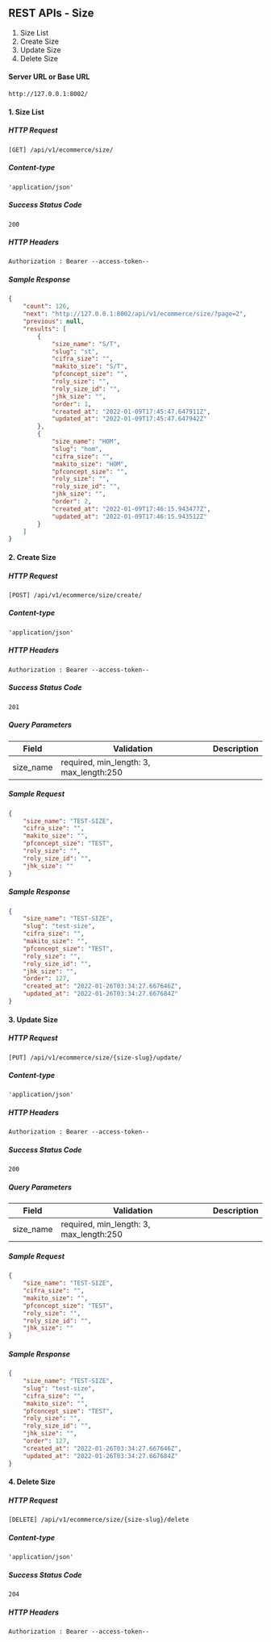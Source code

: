 
## REST APIs - Size

1. Size List
2. Create Size
3. Update Size
4. Delete Size

#### Server URL or Base URL
`http://127.0.0.1:8002/`


####  1. Size List
##### HTTP Request
`[GET] /api/v1/ecommerce/size/`

##### Content-type
`'application/json'`

##### Success Status Code
`200`

##### HTTP Headers
`Authorization : Bearer --access-token--`

##### Sample Response
```json
{
	"count": 126,
	"next": "http://127.0.0.1:8002/api/v1/ecommerce/size/?page=2",
	"previous": null,
	"results": [
		{
			"size_name": "S/T",
			"slug": "st",
			"cifra_size": "",
			"makito_size": "S/T",
			"pfconcept_size": "",
			"roly_size": "",
			"roly_size_id": "",
			"jhk_size": "",
			"order": 1,
			"created_at": "2022-01-09T17:45:47.647911Z",
			"updated_at": "2022-01-09T17:45:47.647942Z"
		},
		{
			"size_name": "HOM",
			"slug": "hom",
			"cifra_size": "",
			"makito_size": "HOM",
			"pfconcept_size": "",
			"roly_size": "",
			"roly_size_id": "",
			"jhk_size": "",
			"order": 2,
			"created_at": "2022-01-09T17:46:15.943477Z",
			"updated_at": "2022-01-09T17:46:15.943512Z"
		}
	]
}
```

####  2. Create Size 

##### HTTP Request
`[POST] /api/v1/ecommerce/size/create/`

##### Content-type
`'application/json'`

##### HTTP Headers
`Authorization : Bearer --access-token--`

##### Success Status Code
`201`

##### Query Parameters

Field | Validation | Description
--------- | ------- | -----------
size_name | required, min_length: 3, max_length:250 | 



##### Sample Request
```json
{
	"size_name": "TEST-SIZE",
	"cifra_size": "",
	"makito_size": "",
	"pfconcept_size": "TEST",
	"roly_size": "",
	"roly_size_id": "",
	"jhk_size": ""
}
```

##### Sample Response
```json
{
	"size_name": "TEST-SIZE",
	"slug": "test-size",
	"cifra_size": "",
	"makito_size": "",
	"pfconcept_size": "TEST",
	"roly_size": "",
	"roly_size_id": "",
	"jhk_size": "",
	"order": 127,
	"created_at": "2022-01-26T03:34:27.667646Z",
	"updated_at": "2022-01-26T03:34:27.667684Z"
}
```


####  3. Update Size 

##### HTTP Request
`[PUT] /api/v1/ecommerce/size/{size-slug}/update/`

##### Content-type
`'application/json'`

##### HTTP Headers
`Authorization : Bearer --access-token--`

##### Success Status Code
`200`

##### Query Parameters

Field | Validation | Description
--------- | ------- | -----------
size_name | required, min_length: 3, max_length:250 | 



##### Sample Request
```json
{
	"size_name": "TEST-SIZE",
	"cifra_size": "",
	"makito_size": "",
	"pfconcept_size": "TEST",
	"roly_size": "",
	"roly_size_id": "",
	"jhk_size": ""
}
```

##### Sample Response
```json
{
	"size_name": "TEST-SIZE",
	"slug": "test-size",
	"cifra_size": "",
	"makito_size": "",
	"pfconcept_size": "TEST",
	"roly_size": "",
	"roly_size_id": "",
	"jhk_size": "",
	"order": 127,
	"created_at": "2022-01-26T03:34:27.667646Z",
	"updated_at": "2022-01-26T03:34:27.667684Z"
}
```


####  4. Delete Size
##### HTTP Request
`[DELETE] /api/v1/ecommerce/size/{size-slug}/delete`

##### Content-type
`'application/json'`

##### Success Status Code
`204`

##### HTTP Headers
`Authorization : Bearer --access-token--`
